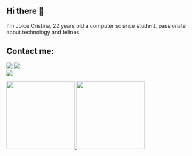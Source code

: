## Hi there 👋
I'm Joice Cristina, 22 years old a computer science student, passionate about technology and felines.

## Contact me:
<a href="https://www.instagram.com/joice_crsilva/" target="_blank"><img loading="lazy" src="https://img.shields.io/badge/-Instagram-%23E4405F?style=for-the-badge&logo=instagram&logoColor=white" target="_blank"></a>
<a href="https://www.linkedin.com/in/joice-cristina-3451851a4/" target="_blank"><img loading="lazy" src="https://img.shields.io/badge/-LinkedIn-%230077B5?style=for-the-badge&logo=linkedin&logoColor=white" target="_blank"></a>   
<a href = "mailto:contato@Joice-crypto"><img loading="lazy" src="https://img.shields.io/badge/Gmail-D14836?style=for-the-badge&logo=gmail&logoColor=white" target="_blank"></a>


<div>
<a href="https://github.com/seu-usuário-aqui">
<img loading="lazy" height="180em" src="https://github-readme-stats.vercel.app/api/top-langs/?username=Joice-crypto&layout=compact&langs_count=7&theme=dracula"/>
<img loading="lazy" height="180em" src="https://github-readme-stats.vercel.app/api?username=Joice-crypto&show_icons=true&theme=dracula&include_all_commits=true&count_private=true"/>
</div>






